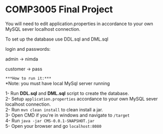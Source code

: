 # COMP3005 Final Project

You will need to edit application.properties in accordance to your own MySQL sever localhost connection.

To set up the database use DDL.sql and DML.sql

login and passwords:

  admin -> nimda

  customer -> pass


``***How to run it:***``
<br/>*Note: you must have local MySql server running<br/>

1- Run **DDL.sql** and **DML.sql** script to create the database.<br/>
2- Setup ``application.properties`` accordance to your own MySQL sever localhost connection.<br/>
2- Run ``mvn clean install`` to clean install a jar.<br/>
3- Open CMD if you're in windows and navigate to ``/target``<br/>
4- Run ``java -jar CMS-0.0.1-SNAPSHOT.jar``<br/>
5- Open your browser and go ``localhost:8080``
